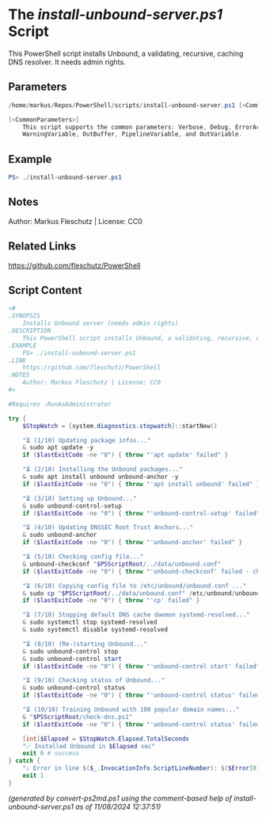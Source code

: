 The *install-unbound-server.ps1* Script
===========================

This PowerShell script installs Unbound, a validating, recursive, caching DNS resolver. It needs admin rights.

Parameters
----------
```powershell
/home/markus/Repos/PowerShell/scripts/install-unbound-server.ps1 [<CommonParameters>]

[<CommonParameters>]
    This script supports the common parameters: Verbose, Debug, ErrorAction, ErrorVariable, WarningAction, 
    WarningVariable, OutBuffer, PipelineVariable, and OutVariable.
```

Example
-------
```powershell
PS> ./install-unbound-server.ps1

```

Notes
-----
Author: Markus Fleschutz | License: CC0

Related Links
-------------
https://github.com/fleschutz/PowerShell

Script Content
--------------
```powershell
<#
.SYNOPSIS
	Installs Unbound server (needs admin rights)
.DESCRIPTION
	This PowerShell script installs Unbound, a validating, recursive, caching DNS resolver. It needs admin rights.
.EXAMPLE
	PS> ./install-unbound-server.ps1
.LINK
	https://github.com/fleschutz/PowerShell
.NOTES
	Author: Markus Fleschutz | License: CC0
#>

#Requires -RunAsAdministrator

try {
	$StopWatch = [system.diagnostics.stopwatch]::startNew()

	"⏳ (1/10) Updating package infos..."
	& sudo apt update -y
	if ($lastExitCode -ne "0") { throw "'apt update' failed" }

	"⏳ (2/10) Installing the Unbound packages..."
	& sudo apt install unbound unbound-anchor -y
	if ($lastExitCode -ne "0") { throw "'apt install unbound' failed" }

	"⏳ (3/10) Setting up Unbound..."
	& sudo unbound-control-setup
	if ($lastExitCode -ne "0") { throw "'unbound-control-setup' failed" }

	"⏳ (4/10) Updating DNSSEC Root Trust Anchors..."
	& sudo unbound-anchor
	if ($lastExitCode -ne "0") { throw "'unbound-anchor' failed" }

	"⏳ (5/10) Checking config file..."
	& unbound-checkconf "$PSScriptRoot/../data/unbound.conf"
	if ($lastExitCode -ne "0") { throw "'unbound-checkconf' failed - check the syntax" }

	"⏳ (6/10) Copying config file to /etc/unbound/unbound.conf ..."
	& sudo cp "$PSScriptRoot/../data/unbound.conf" /etc/unbound/unbound.conf
	if ($lastExitCode -ne "0") { throw "'cp' failed" }

	"⏳ (7/10) Stopping default DNS cache daemon systemd-resolved..."
	& sudo systemctl stop systemd-resolved
	& sudo systemctl disable systemd-resolved

	"⏳ (8/10) (Re-)starting Unbound..."
	& sudo unbound-control stop
	& sudo unbound-control start
	if ($lastExitCode -ne "0") { throw "'unbound-control start' failed" }

	"⏳ (9/10) Checking status of Unbound..."
	& sudo unbound-control status
	if ($lastExitCode -ne "0") { throw "'unbound-control status' failed" }

	"⏳ (10/10) Training Unbound with 100 popular domain names..."
	& "$PSScriptRoot/check-dns.ps1" 
	if ($lastExitCode -ne "0") { throw "'unbound-control status' failed" }

	[int]$Elapsed = $StopWatch.Elapsed.TotalSeconds
	"✅ Installed Unbound in $Elapsed sec"
	exit 0 # success
} catch {
	"⚠️ Error in line $($_.InvocationInfo.ScriptLineNumber): $($Error[0])"
	exit 1
}
```

*(generated by convert-ps2md.ps1 using the comment-based help of install-unbound-server.ps1 as of 11/08/2024 12:37:51)*
